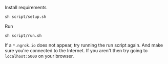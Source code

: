 Install requirements

```
sh script/setup.sh
```

Run
```
sh script/run.sh
```

If a `*.ngrok.io` does not appear, try running the run script again. And make sure you're connected to the Internet. If you aren't then try going to `localhost:5000` on your browser.
